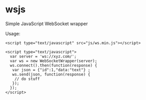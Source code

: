 # wsjs
Simple JavaScript WebSocket wrapper

Usage:

```
<script type="text/javascript" src="js/ws.min.js"></script>

<script type="text/javascript">
  var server = 'ws://xyz.com/';
  var ws = new WebSocketWrapper(server);
  ws.connect().then(function(response) {
   var json = {"id":1,"data:"text"} ;
   ws.send(json, function(response) {
    // do stuff
   });
  });
</script>
```
